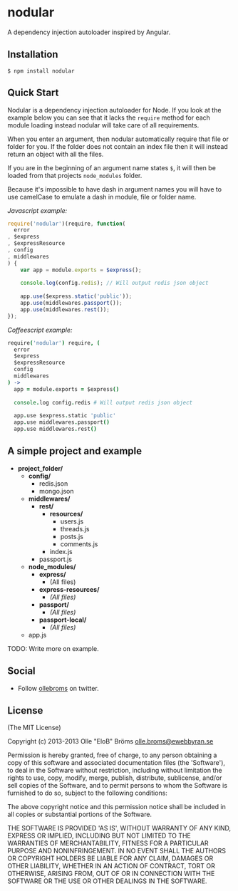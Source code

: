 nodular
=======

A dependency injection autoloader inspired by Angular.

Installation
------

```
$ npm install nodular
```

Quick Start
------

Nodular is a dependency injection autoloader for Node. If you look at the example below you can see that it lacks the `require` method for each module loading instead nodular will take care of all requirements.

When you enter an argument, then nodular automatically require that file or folder for you. If the folder does not contain an index file then it will instead return an object with all the files.

If you are in the beginning of an argument name states `$`, it will then be loaded from that projects `node_modules` folder.

Because it's impossible to have dash in argument names you will have to use camelCase to emulate a dash in module, file or folder name.

*Javascript example:*
```javascript
require('nodular')(require, function(
  error
, $express
, $expressResource
, config
, middlewares
) {
    var app = module.exports = $express();
    
    console.log(config.redis); // Will output redis json object
    
    app.use($express.static('public'));
    app.use(middlewares.passport());
    app.use(middlewares.rest());
});
```

*Coffeescript example:*
```coffeescript
require('nodular') require, (
  error
  $express
  $expressResource
  config
  middlewares
) ->
  app = module.exports = $express()
  
  console.log config.redis # Will output redis json object
  
  app.use $express.static 'public'
  app.use middlewares.passport()
  app.use middlewares.rest()
```

A simple project and example
------

- **project_folder/**
    - **config/**
        - redis.json
        - mongo.json
    - **middlewares/**
        - **rest/**
            - **resources/**
                - users.js
                - threads.js
                - posts.js
                - comments.js
            - index.js
        - passport.js
    - **node_modules/**
        - **express/**
            - (All files)
        - **express-resources/**
            - *(All files)*
        - **passport/**
            - *(All files)*
        - **passport-local/**
            - *(All files)*
    - app.js

TODO: Write more on example.

Social
------

- Follow [ollebroms](https://twitter.com/ollebroms) on twitter.

License
------

(The MIT License)

Copyright (c) 2013-2013 Olle "EloB" Bröms <olle.broms@ewebbyran.se>

Permission is hereby granted, free of charge, to any person obtaining
a copy of this software and associated documentation files (the
'Software'), to deal in the Software without restriction, including
without limitation the rights to use, copy, modify, merge, publish,
distribute, sublicense, and/or sell copies of the Software, and to
permit persons to whom the Software is furnished to do so, subject to
the following conditions:

The above copyright notice and this permission notice shall be
included in all copies or substantial portions of the Software.

THE SOFTWARE IS PROVIDED 'AS IS', WITHOUT WARRANTY OF ANY KIND,
EXPRESS OR IMPLIED, INCLUDING BUT NOT LIMITED TO THE WARRANTIES OF
MERCHANTABILITY, FITNESS FOR A PARTICULAR PURPOSE AND NONINFRINGEMENT.
IN NO EVENT SHALL THE AUTHORS OR COPYRIGHT HOLDERS BE LIABLE FOR ANY
CLAIM, DAMAGES OR OTHER LIABILITY, WHETHER IN AN ACTION OF CONTRACT,
TORT OR OTHERWISE, ARISING FROM, OUT OF OR IN CONNECTION WITH THE
SOFTWARE OR THE USE OR OTHER DEALINGS IN THE SOFTWARE.
